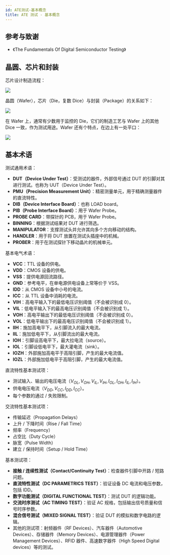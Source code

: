 ```yaml
---
id: ATE测试-基本概念
title: ATE 测试 - 基本概念
---
```


## 参考与致谢

- 《The Fundamentals Of Digital Semiconductor Testing》

## 晶圆、芯片和封装

芯片设计制造流程：

![](https://cos.wiki-power.com/img/20220726161704.png)

晶圆（Wafer），芯片（Die，复数 Dice）与封装（Package）的关系如下：

![](https://cos.wiki-power.com/img/20220726162316.png)

在 Wafer 上，通常有少数用于监控的 Die，它们的制造工艺与 Wafer 上的其他 Dice 一致，作为测试用途。Wafer 还有个特点，在边上有一处平口：

![](https://cos.wiki-power.com/img/20220726162558.png)

## 基本术语

测试通用术语：

- **DUT（Device Under Test）**：受测试的器件，外部信号通过 DUT 的引脚对其进行测试。也称为 UUT（Device Under Test）。
- **PMU（Precision Measurement Unit）**：精密测量单元，用于精确测量器件的直流特性。
- **DIB（Device Interface Board）**：也称 LOAD board。
- **PIB（Probe Interface Board）**：用于 Wafer Probe。
- **PROBE CARD**：带探针的 PCB，用于 Wafer Probe。
- **BINNING**：根据测试结果对 DUT 进行筛选。
- **MANIPULATOR**：支撑测试头并允许其向多个方向移动的结构。
- **HANDLER**：用于将 DUT 放置在测试头插座中的机械。
- **PROBER**：用于在测试探针下移动晶片的机械单元。

基本电气术语：

- **VCC**：TTL 设备的供电。
- **VDD**：CMOS 设备的供电。
- **VSS**：提供电源回流路径。
- **GND**：参考电平，在单电源供电设备上常等价于 VSS。
- **IDD**：从 CMOS 设备中小号的电流。
- **ICC**：从 TTL 设备中消耗的电流。
- **VIH**：高电平输入下的最低电压识别阈值（不会被识别成 0）。
- **VIL**：低电平输入下的最高电压识别阈值（不会被识别成 1）。
- **VOH**：高电平输出下的最低电压识别阈值（不会被识别成 0）。
- **VOL**：低电平输出下的最高电压识别阈值（不会被识别成 1）。
- **IIH**：施加高电平下，从引脚流入的最大电流。
- **IIL**：施加低电平下，从引脚流出的最大电流。
- **IOH**：引脚设高电平下，最大拉电流（source）。
- **IOL**：引脚设低电平下，最大灌电流（sink）。
- **IOZH**：外部施加高电平于高阻引脚，产生的最大电流值。
- **IOZL**：外部施加低电平于高阻引脚，产生的最大电流值。

直流特性基本测试项：

- 测试输入、输出的电压电流（$V_{OL}, V_{OH}, V_{IL}, V_{IH},I_{OL}, I_{OH}, I_{IL},I_{IH}$）。
- 供电电压电流（$V_{DD}, V_{CC},I_{DD}, I_{CC}$）。
- 每个参数的通过 / 失败限制。

交流特性基本测试项：

- 传输延迟（Propagation Delays）
- 上升 / 下降时间（Rise / Fall Time）
- 频率（Frequency）
- 占空比（Duty Cycle）
- 脉宽（Pulse Width）
- 建立 / 保持时间（Setup / Hold Time）

基本测试项：

- **接触 / 连续性测试（Contact/Continuity Test）**：检查器件引脚中开路 / 短路问题。
- **直流特性测试（DC PARAMETRICS TEST）**：验证设备 DC 电流和电压参数，包括 IDD。
- **数字功能测试（DIGITAL FUNCTIONAL TEST）**：测试 DUT 的逻辑功能。
- **交流时序测试（AC TIMING TEST）**：验证 AC 规格，包括输出信号质量和信号时序参数。
- **混合信号测试（MIXED SIGNAL TEST）**：验证 DUT 的模拟和数字电路的逻辑。
- 其他的测试项：射频器件（RF Devices）、汽车器件（Automotive Devices）、存储器件（Memory Devices）、电源管理器件（Power Management Devices）、RFID 器件、高速数字器件（High Speed Digital devices）等的测试。
